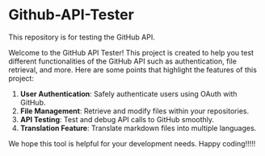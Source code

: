 # Github-API-Tester

This repository is for testing the GitHub API.

Welcome to the GitHub API Tester! This project is created to help you test different functionalities of the GitHub API such as authentication, file retrieval, and more. Here are some points that highlight the features of this project:

1. **User Authentication**: Safely authenticate users using OAuth with GitHub.
2. **File Management**: Retrieve and modify files within your repositories.
3. **API Testing**: Test and debug API calls to GitHub smoothly.
4. **Translation Feature**: Translate markdown files into multiple languages.

We hope this tool is helpful for your development needs. Happy coding!!!!!
